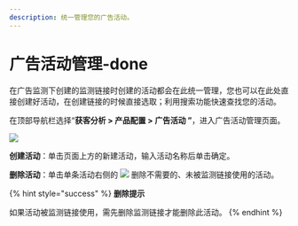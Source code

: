 ```yaml
---
description: 统一管理您的广告活动。
---
```


# 广告活动管理-done

在广告监测下创建的监测链接时创建的活动都会在此统一管理，您也可以在此处直接创建好活动，在创建链接的时候直接选取；利用搜索功能快速查找您的活动。

在顶部导航栏选择“**获客分析 &gt; 产品配置 &gt; 广告活动 ”**，进入广告活动管理页面。

![](https://github.com/growingio/growingio-docs-v3/tree/d520f4a494f6c0635c83422f55c665597e79ee96/.gitbook/assets/image%20%28239%29.png)

**创建活动**：单击页面上方的新建活动，输入活动名称后单击确定。

**删除活动**：单击单条活动右侧的 ![](https://github.com/growingio/growingio-docs-v3/tree/d520f4a494f6c0635c83422f55c665597e79ee96/.gitbook/assets/1.png) 删除不需要的、未被监测链接使用的活动。

{% hint style="success" %}
**删除提示**

如果活动被监测链接使用，需先删除监测链接才能删除此活动。
{% endhint %}

